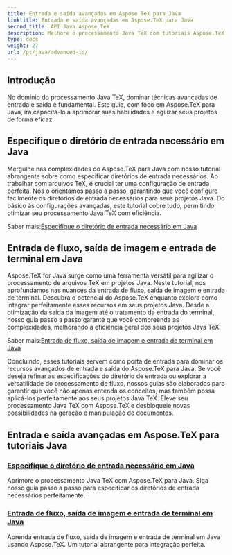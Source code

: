 ```yaml
---
title: Entrada e saída avançadas em Aspose.TeX para Java
linktitle: Entrada e saída avançadas em Aspose.TeX para Java
second_title: API Java Aspose.TeX
description: Melhore o processamento Java TeX com tutoriais Aspose.TeX para Java. Aprenda a especificar diretórios de entrada e otimizar o processamento de fluxo para projetos Java aprimorados.
type: docs
weight: 27
url: /pt/java/advanced-io/
---
```


## Introdução

No domínio do processamento Java TeX, dominar técnicas avançadas de entrada e saída é fundamental. Este guia, com foco em Aspose.TeX para Java, irá capacitá-lo a aprimorar suas habilidades e agilizar seus projetos de forma eficaz.

## Especifique o diretório de entrada necessário em Java

Mergulhe nas complexidades do Aspose.TeX para Java com nosso tutorial abrangente sobre como especificar diretórios de entrada necessários. Ao trabalhar com arquivos TeX, é crucial ter uma configuração de entrada perfeita. Nós o orientamos passo a passo, garantindo que você configure facilmente os diretórios de entrada necessários para seus projetos Java. Do básico às configurações avançadas, este tutorial cobre tudo, permitindo otimizar seu processamento Java TeX com eficiência.

 Saber mais:[Especifique o diretório de entrada necessário em Java](./required-input-directory/)

## Entrada de fluxo, saída de imagem e entrada de terminal em Java

Aspose.TeX for Java surge como uma ferramenta versátil para agilizar o processamento de arquivos TeX em projetos Java. Neste tutorial, nos aprofundamos nas nuances da entrada de fluxo, saída de imagem e entrada de terminal. Descubra o potencial do Aspose.TeX enquanto explora como integrar perfeitamente esses recursos em seus projetos Java. Desde a otimização da saída da imagem até o tratamento da entrada do terminal, nosso guia passo a passo garante que você compreenda as complexidades, melhorando a eficiência geral dos seus projetos Java TeX.

 Saber mais:[Entrada de fluxo, saída de imagem e entrada de terminal em Java](./stream-input-image-output/)

Concluindo, esses tutoriais servem como porta de entrada para dominar os recursos avançados de entrada e saída do Aspose.TeX para Java. Se você deseja refinar as especificações do diretório de entrada ou explorar a versatilidade do processamento de fluxo, nossos guias são elaborados para garantir que você não apenas entenda os conceitos, mas também possa aplicá-los perfeitamente aos seus projetos Java TeX. Eleve seu processamento Java TeX com Aspose.TeX e desbloqueie novas possibilidades na geração e manipulação de documentos.
## Entrada e saída avançadas em Aspose.TeX para tutoriais Java
### [Especifique o diretório de entrada necessário em Java](./required-input-directory/)
Aprimore o processamento Java TeX com Aspose.TeX para Java. Siga nosso guia passo a passo para especificar os diretórios de entrada necessários perfeitamente.
### [Entrada de fluxo, saída de imagem e entrada de terminal em Java](./stream-input-image-output/)
Aprenda entrada de fluxo, saída de imagem e entrada de terminal em Java usando Aspose.TeX. Um tutorial abrangente para integração perfeita.